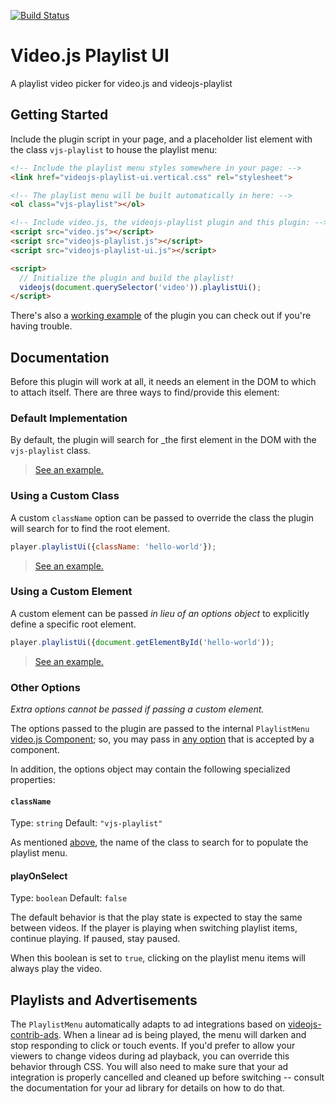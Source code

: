 [![Build Status](https://travis-ci.org/brightcove/videojs-playlist-ui.svg?branch=master)](https://travis-ci.org/brightcove/videojs-playlist-ui)

# Video.js Playlist UI

A playlist video picker for video.js and videojs-playlist

## Getting Started

Include the plugin script in your page, and a placeholder list element with the class `vjs-playlist` to house the playlist menu:

```html
<!-- Include the playlist menu styles somewhere in your page: -->
<link href="videojs-playlist-ui.vertical.css" rel="stylesheet">

<!-- The playlist menu will be built automatically in here: -->
<ol class="vjs-playlist"></ol>

<!-- Include video.js, the videojs-playlist plugin and this plugin: -->
<script src="video.js"></script>
<script src="videojs-playlist.js"></script>
<script src="videojs-playlist-ui.js"></script>

<script>
  // Initialize the plugin and build the playlist!
  videojs(document.querySelector('video')).playlistUi();
</script>
```

There's also a [working example](example.html) of the plugin you can check out if you're having trouble.

## Documentation

Before this plugin will work at all, it needs an element in the DOM to which to attach itself. There are three ways to find/provide this element:

### Default Implementation

By default, the plugin will search for _the first element in the DOM with the `vjs-playlist` class.

> [See an example.](example.html)

### Using a Custom Class

A custom `className` option can be passed to override the class the plugin will search for to find the root element.

```js
player.playlistUi({className: 'hello-world'});
```

> [See an example.](example-custom-class.html)

### Using a Custom Element

A custom element can be passed _in lieu of an options object_ to explicitly define a specific root element.

```js
player.playlistUi({document.getElementById('hello-world'));
```

> [See an example.](example-custom-element.html)

### Other Options

_Extra options cannot be passed if passing a custom element._

The options passed to the plugin are passed to the internal `PlaylistMenu` [video.js Component][components]; so, you may pass in [any option][components-options] that is accepted by a component.

In addition, the options object may contain the following specialized properties:

#### `className`
Type: `string`
Default: `"vjs-playlist"`

As mentioned [above](#using-a-custom-class), the name of the class to search for to populate the playlist menu.

#### playOnSelect
Type: `boolean`
Default: `false`

The default behavior is that the play state is expected to stay the same between videos. If the player is playing when switching playlist items, continue playing. If paused, stay paused.

When this boolean is set to `true`, clicking on the playlist menu items will always play the video.

## Playlists and Advertisements

The `PlaylistMenu` automatically adapts to ad integrations based on [videojs-contrib-ads][contrib-ads]. When a linear ad is being played, the menu will darken and stop responding to click or touch events. If you'd prefer to allow your viewers to change videos during ad playback, you can override this behavior through CSS. You will also need to make sure that your ad integration is properly cancelled and cleaned up before switching -- consult the documentation for your ad library for details on how to do that.


[components]: https://github.com/videojs/video.js/blob/master/docs/guides/components.md
[components-options]: https://github.com/videojs/video.js/blob/master/docs/guides/options.md#component-options
[contrib-ads]: https://github.com/videojs/videojs-contrib-ads

